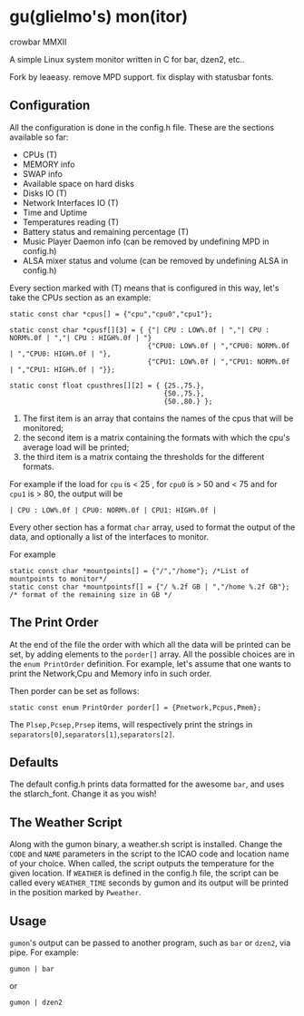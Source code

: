 gu(glielmo's) mon(itor)
=========================
crowbar MMXII

A simple Linux system  monitor written in C for bar, dzen2, etc..

Fork by leaeasy.
remove MPD support.
fix display with statusbar fonts.

Configuration
-------------
All the configuration is done in the config.h file.
These are the sections available so far:

+ CPUs (T)
+ MEMORY info
+ SWAP info
+ Available space on hard disks
+ Disks IO (T)
+ Network Interfaces IO (T)
+ Time and Uptime 
+ Temperatures reading (T) 
+ Battery status and remaining percentage (T)
+ Music Player Daemon info (can be removed by undefining MPD in config.h)
+ ALSA mixer status and volume (can be removed by undefining ALSA in config.h)

Every section marked with (T) means that is configured in this way, let's take the CPUs section as an example:
```
static const char *cpus[] = {"cpu","cpu0","cpu1"}; 

static const char *cpusf[][3] = { {"| CPU : LOW%.0f | ","| CPU : NORM%.0f | ","| CPU : HIGH%.0f | "}
                                  {"CPU0: LOW%.0f | ","CPU0: NORM%.0f | ","CPU0: HIGH%.0f | "},
                                  {"CPU1: LOW%.0f | ","CPU1: NORM%.0f | ","CPU1: HIGH%.0f | "}};

static const float cpusthres[][2] = { {25.,75.},
                                      {50.,75.},
                                      {50.,80.} };
```
1. The first item is an array that contains the names of the cpus that will be monitored;
2. the second  item is a matrix containing the formats with which the cpu's average load will be printed;
3. the third item is a matrix containg the thresholds for the different formats.

For example if the load for `cpu` is < 25 , for `cpu0` is > 50 and < 75 and for `cpu1` is > 80, the output will be

```
| CPU : LOW%.0f | CPU0: NORM%.0f | CPU1: HIGH%.0f |
```

Every other section has a format `char` array, used to format the output of the data, and optionally a list of the interfaces to monitor.

For example
```
static const char *mountpoints[] = {"/","/home"}; /*List of mountpoints to monitor*/
static const char *mountpointsf[] = {"/ %.2f GB | ","/home %.2f GB"}; /* format of the remaining size in GB */
```

The Print Order
-------------
At the end of the file the order with which all the data will be printed can be set,
by adding elements to the `porder[]` array. 
All the possible choices are in the `enum PrintOrder` definition.
For example, let's assume that one wants to print the Network,Cpu and Memory info in such order.

Then porder can be set as follows:
```
static const enum PrintOrder porder[] = {Pnetwork,Pcpus,Pmem};
```

The `Plsep,Pcsep,Prsep` items, will respectively print the strings in `separators[0]`,`separators[1]`,`separators[2]`.

Defaults
-------------
The default config.h prints data formatted for the awesome `bar`, and uses the stlarch_font. Change it as you wish!

The Weather Script
-------------
Along with the gumon binary, a weather.sh script is installed.
Change the `CODE` and `NAME` parameters in the script to the ICAO code and location name of your choice. 
When called, the script outputs the temperature for the given location.
If `WEATHER` is defined in the config.h file, the script can be called 
every `WEATHER_TIME` seconds by gumon and its output will be printed in the position marked by `Pweather`.

Usage
-------------
`gumon`'s output can be passed to another program, such as `bar` or `dzen2`, via pipe.
For example: 
```
gumon | bar
```
or 
```
gumon | dzen2
```
